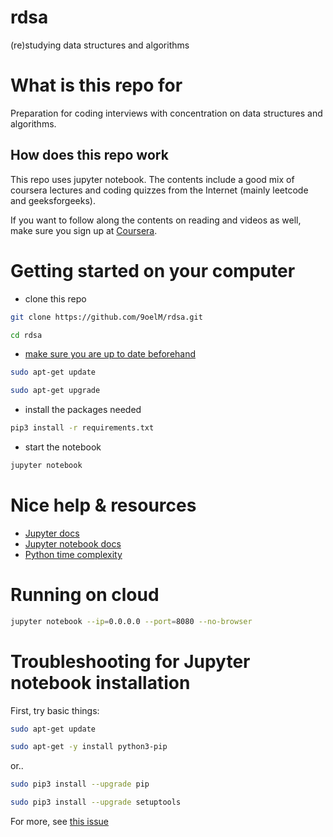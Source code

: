 # rdsa
(re)studying data structures and algorithms

# What is this repo for
Preparation for coding interviews with concentration on data structures and algorithms.

## How does this repo work
This repo uses jupyter notebook. The contents include a good mix of coursera lectures and coding quizzes from the Internet (mainly leetcode and geeksforgeeks). 

If you want to follow along the contents on reading and videos as well, make sure you sign up at [Coursera](coursera.com).

# Getting started on your computer
* clone this repo
```bash
git clone https://github.com/9oelM/rdsa.git

cd rdsa
```

* [make sure you are up to date beforehand](https://askubuntu.com/questions/94102/what-is-the-difference-between-apt-get-update-and-upgrade)
```bash
sudo apt-get update 

sudo apt-get upgrade 
```

* install the packages needed
```bash
pip3 install -r requirements.txt
```

* start the notebook
```bash
jupyter notebook
```

# Nice help & resources
* [Jupyter docs](https://jupyter.readthedocs.io/en/latest/index.html#)
* [Jupyter notebook docs](https://jupyter-notebook.readthedocs.io/en/latest/index.html)
* [Python time complexity](https://wiki.python.org/moin/TimeComplexity)

# Running on cloud
```bash
jupyter notebook --ip=0.0.0.0 --port=8080 --no-browser
```

# Troubleshooting for Jupyter notebook installation 
First, try basic things:

```bash
sudo apt-get update

sudo apt-get -y install python3-pip
```

or..
```bash
sudo pip3 install --upgrade pip

sudo pip3 install --upgrade setuptools
```
For more, see [this issue](https://github.com/jupyter/notebook/issues/2605)
